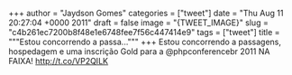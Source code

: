 
+++
author = "Jaydson Gomes"
categories = ["tweet"]
date = "Thu Aug 11 20:27:04 +0000 2011"
draft = false
image = "{TWEET_IMAGE}"
slug = "c4b261ec7200b8f48e1e6748fee7f56c447414e9"
tags = ["tweet"]
title = """Estou concorrendo a passa..."""
+++
Estou concorrendo a passagens, hospedagem e uma inscrição Gold para a @phpconferencebr 2011 NA FAIXA! http://t.co/VP2QILK
